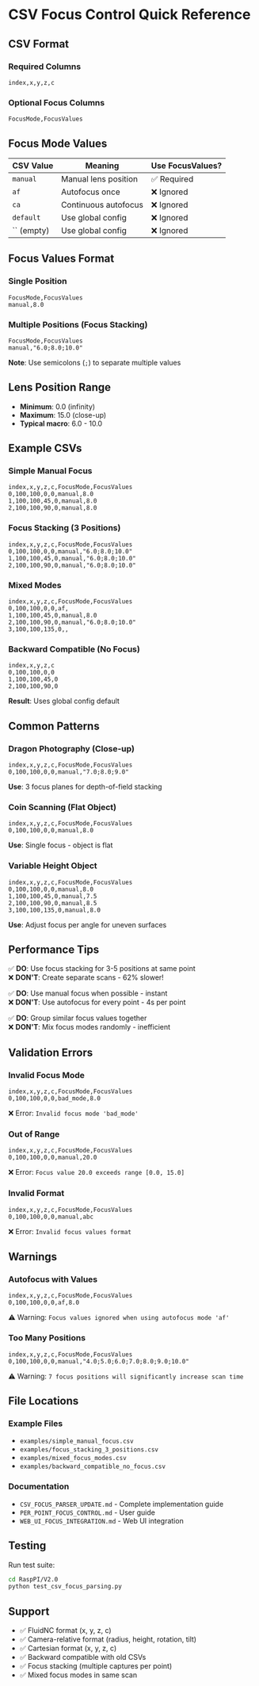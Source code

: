 # CSV Focus Control Quick Reference

## CSV Format

### Required Columns
```
index,x,y,z,c
```

### Optional Focus Columns
```
FocusMode,FocusValues
```

## Focus Mode Values

| CSV Value | Meaning | Use FocusValues? |
|-----------|---------|------------------|
| `manual` | Manual lens position | ✅ Required |
| `af` | Autofocus once | ❌ Ignored |
| `ca` | Continuous autofocus | ❌ Ignored |
| `default` | Use global config | ❌ Ignored |
| `` (empty) | Use global config | ❌ Ignored |

## Focus Values Format

### Single Position
```csv
FocusMode,FocusValues
manual,8.0
```

### Multiple Positions (Focus Stacking)
```csv
FocusMode,FocusValues
manual,"6.0;8.0;10.0"
```

**Note**: Use semicolons (`;`) to separate multiple values

## Lens Position Range

- **Minimum**: 0.0 (infinity)
- **Maximum**: 15.0 (close-up)
- **Typical macro**: 6.0 - 10.0

## Example CSVs

### Simple Manual Focus
```csv
index,x,y,z,c,FocusMode,FocusValues
0,100,100,0,0,manual,8.0
1,100,100,45,0,manual,8.0
2,100,100,90,0,manual,8.0
```

### Focus Stacking (3 Positions)
```csv
index,x,y,z,c,FocusMode,FocusValues
0,100,100,0,0,manual,"6.0;8.0;10.0"
1,100,100,45,0,manual,"6.0;8.0;10.0"
2,100,100,90,0,manual,"6.0;8.0;10.0"
```

### Mixed Modes
```csv
index,x,y,z,c,FocusMode,FocusValues
0,100,100,0,0,af,
1,100,100,45,0,manual,8.0
2,100,100,90,0,manual,"6.0;8.0;10.0"
3,100,100,135,0,,
```

### Backward Compatible (No Focus)
```csv
index,x,y,z,c
0,100,100,0,0
1,100,100,45,0
2,100,100,90,0
```
**Result**: Uses global config default

## Common Patterns

### Dragon Photography (Close-up)
```csv
index,x,y,z,c,FocusMode,FocusValues
0,100,100,0,0,manual,"7.0;8.0;9.0"
```
**Use**: 3 focus planes for depth-of-field stacking

### Coin Scanning (Flat Object)
```csv
index,x,y,z,c,FocusMode,FocusValues
0,100,100,0,0,manual,8.0
```
**Use**: Single focus - object is flat

### Variable Height Object
```csv
index,x,y,z,c,FocusMode,FocusValues
0,100,100,0,0,manual,8.0
1,100,100,45,0,manual,7.5
2,100,100,90,0,manual,8.5
3,100,100,135,0,manual,8.0
```
**Use**: Adjust focus per angle for uneven surfaces

## Performance Tips

✅ **DO**: Use focus stacking for 3-5 positions at same point  
❌ **DON'T**: Create separate scans - 62% slower!

✅ **DO**: Use manual focus when possible - instant  
❌ **DON'T**: Use autofocus for every point - 4s per point

✅ **DO**: Group similar focus values together  
❌ **DON'T**: Mix focus modes randomly - inefficient

## Validation Errors

### Invalid Focus Mode
```csv
index,x,y,z,c,FocusMode,FocusValues
0,100,100,0,0,bad_mode,8.0
```
❌ Error: `Invalid focus mode 'bad_mode'`

### Out of Range
```csv
index,x,y,z,c,FocusMode,FocusValues
0,100,100,0,0,manual,20.0
```
❌ Error: `Focus value 20.0 exceeds range [0.0, 15.0]`

### Invalid Format
```csv
index,x,y,z,c,FocusMode,FocusValues
0,100,100,0,0,manual,abc
```
❌ Error: `Invalid focus values format`

## Warnings

### Autofocus with Values
```csv
index,x,y,z,c,FocusMode,FocusValues
0,100,100,0,0,af,8.0
```
⚠️ Warning: `Focus values ignored when using autofocus mode 'af'`

### Too Many Positions
```csv
index,x,y,z,c,FocusMode,FocusValues
0,100,100,0,0,manual,"4.0;5.0;6.0;7.0;8.0;9.0;10.0"
```
⚠️ Warning: `7 focus positions will significantly increase scan time`

## File Locations

### Example Files
- `examples/simple_manual_focus.csv`
- `examples/focus_stacking_3_positions.csv`
- `examples/mixed_focus_modes.csv`
- `examples/backward_compatible_no_focus.csv`

### Documentation
- `CSV_FOCUS_PARSER_UPDATE.md` - Complete implementation guide
- `PER_POINT_FOCUS_CONTROL.md` - User guide
- `WEB_UI_FOCUS_INTEGRATION.md` - Web UI integration

## Testing

Run test suite:
```bash
cd RaspPI/V2.0
python test_csv_focus_parsing.py
```

## Support

- ✅ FluidNC format (x, y, z, c)
- ✅ Camera-relative format (radius, height, rotation, tilt)
- ✅ Cartesian format (x, y, z, c)
- ✅ Backward compatible with old CSVs
- ✅ Focus stacking (multiple captures per point)
- ✅ Mixed focus modes in same scan
